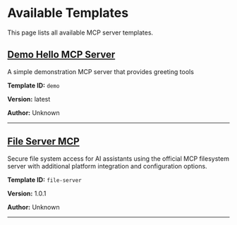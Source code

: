 # Available Templates

This page lists all available MCP server templates.

## [Demo Hello MCP Server](demo/)

A simple demonstration MCP server that provides greeting tools

**Template ID:** `demo`

**Version:** latest

**Author:** Unknown

---

## [File Server MCP](file-server/)

Secure file system access for AI assistants using the official MCP filesystem server with additional platform integration and configuration options.

**Template ID:** `file-server`

**Version:** 1.0.1

**Author:** Unknown

---
